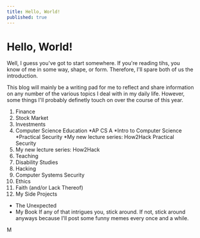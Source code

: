 ```yaml
---
title: Hello, World!
published: true
---
```

# Hello, World!

Well, I guess you've got to start somewhere.  If you're reading tihs, you know of me in some way, shape, or form.  Therefore, I'll spare both of us the introduction.

This blog will mainly be a writing pad for me to reflect and share information on any number of the various topics I deal with in my daily life.  However, some things I'll probably definetly touch on over the course of this year.

1.  Finance
2.  Stock Market
3. Investments
4.  Computer Science Education
*AP CS A
*Intro to Computer Science
*Practical Security
*My new lecture series: How2Hack
Practical Security
5. My new lecture series: How2Hack
6. Teaching
7. Disability Studies
8. Hacking
9. Computer Systems Security
10. Ethics
11. Faith (and/or Lack Thereof)
12. My Side Projects
* The Unexpected
* My Book
If any of that intrigues you, stick around.  If not, stick around anyways because I'll post some funny memes every once and a while.

M